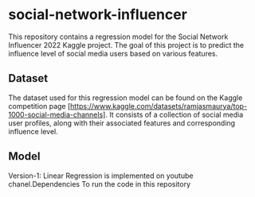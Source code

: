 # social-network-influencer
This repository contains a regression model for the Social Network Influencer 2022 Kaggle project. The goal of this project is to predict the influence level of
 social media users based on various features.
## Dataset
The dataset used for this regression model can be found on the Kaggle competition page [https://www.kaggle.com/datasets/ramjasmaurya/top-1000-social-media-channels].
 It consists of a collection of social media user profiles, along with their associated features and corresponding influence level.

## Model
Version-1: Linear Regression is implemented on youtube chanel.Dependencies
To run the code in this repository




